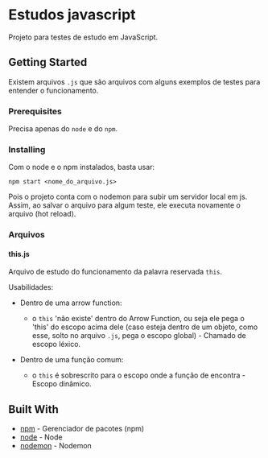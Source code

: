 # Estudos javascript

Projeto para testes de estudo em JavaScript.

## Getting Started

Existem arquivos ```.js``` que são arquivos com alguns exemplos de testes para entender o funcionamento.

### Prerequisites

Precisa apenas do ```node``` e do ```npm```.

### Installing

Com o node e o npm instalados, basta usar:

```
npm start <nome_do_arquivo.js>
```
Pois o projeto conta com o nodemon para subir um servidor local em js. Assim, ao salvar o arquivo para algum teste, ele executa novamente o arquivo (hot reload).

### Arquivos

#### this.js

Arquivo de estudo do funcionamento da palavra reservada ```this```.

Usabilidades:
* Dentro de uma arrow function:  
   * o ```this``` 'não existe' dentro do Arrow Function, ou seja ele pega o 'this' do escopo acima dele (caso esteja dentro de um objeto, como esse, solto no arquivo ```.js```, pega o escopo global) - Chamado de escopo léxico.

* Dentro de uma função comum:  
   * o ```this``` é sobrescrito para o escopo onde a função de encontra - Escopo dinâmico.
   
## Built With

* [npm](https://www.npmjs.com/) - Gerenciador de pacotes (npm)
* [node](https://nodejs.org) - Node 
* [nodemon](https://nodemon.io/) - Nodemon